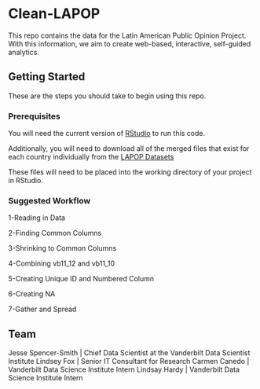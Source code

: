 # Clean-LAPOP
This repo contains the data for the Latin American Public Opinion Project. With this information, we aim to create web-based, interactive, self-guided analytics.

## Getting Started
These are the steps you should take to begin using this repo.

### Prerequisites
You will need the current version of [RStudio](https://www.rstudio.com/products/rstudio/#Desktop) to run this code.

Additionally, you will need to download all of the merged files that exist for each country individually from the [LAPOP Datasets](http://datasets.americasbarometer.org/database/index.php)

These files will need to be placed into the working directory of your project in RStudio.

### Suggested Workflow
1-Reading in Data

2-Finding Common Columns

3-Shrinking to Common Columns

4-Combining vb11_12 and vb11_10

5-Creating Unique ID and Numbered Column

6-Creating NA

7-Gather and Spread

## Team
Jesse Spencer-Smith | Chief Data Scientist at the Vanderbilt Data Scientist Institute
Lindsey Fox | Senior IT Consultant for Research
Carmen Canedo | Vanderbilt Data Science Institute Intern
Lindsay Hardy | Vanderbilt Data Science Institute Intern
